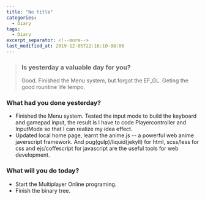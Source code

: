 ```yaml
---
title: "No title"
categories:
  - Diary
tags:
  - Diary
excerpt_separator: <!--more-->
last_modified_at: 2019-12-05T22:16:10-08:00
---
```

> ### Is yesterday a valuable day for you?
> Good. Finished the Menu system, but forgot the EF_GL. Geting the good rountine life tempo.
<!--more-->


### What had you done yesterday?

* Finished the Menu system. Tested the input mode to build the keyboard and gamepad input, the result is I have to code Playercontroller and InputMode so that I can realize my idea effect.
* Updated local home page, learnt the anime.js -- a powerful web anime javerscript framework. And pug(gulp)/liquid(jekyll) for html, scss/less for css and ejs/coffescript for javascript are the useful tools for web development.

### What will you do today?

- Start the Multiplayer Online programing.
- Finish the binary tree.
